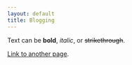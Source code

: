 ```yaml
---
layout: default
title: Blogging
---
```


Text can be **bold**, _italic_, or ~~strikethrough~~.

[Link to another page](./another-page.html).

